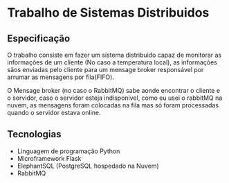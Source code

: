 # Trabalho de Sistemas Distribuidos 

## Especificação
O trabalho consiste em fazer um sistema distribuido capaz de monitorar as informações de um cliente (No caso a temperatura local), as informações sãos enviadas pelo cliente para um mensage broker responsável por arrumar as mensagens por fila(FIFO). 

O Mensage broker (no caso o RabbitMQ) sabe aonde encontrar o cliente e o servidor, caso o servidor esteja indisponivel, como eu usei o rabbitMQ na nuvem, as mensagens foram colocadas na fila mas só foram processadas quando o servidor estava online. 

## Tecnologias
- Linguagem de programação Python
- Microframework Flask 
- ElephantSQL (PostgreSQL hospedado na Nuvem)
- RabbitMQ 

